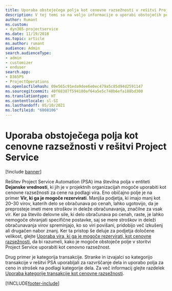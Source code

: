 ```yaml
---
title: Uporaba obstoječega polja kot cenovne razsežnosti v rešitvi Project Service
description: V tej temi so na voljo informacije o uporabi obstoječih polj rešitve Project Service kot cenovnih razsežnosti.
author: Rumant
ms.custom:
- dyn365-projectservice
ms.date: 11/19/2018
ms.topic: article
ms.author: rumant
audience: Admin
search.audienceType:
- admin
- customizer
- enduser
search.app:
- D365PS
- ProjectOperations
ms.openlocfilehash: 09e565c91eda9dee6e0ec479a5c85d94d2591147
ms.sourcegitcommit: 40f68387f594180af64a5e5c748b6efa188bd300
ms.translationtype: HT
ms.contentlocale: sl-SI
ms.lasthandoff: 05/10/2021
ms.locfileid: "6008106"
---
```

# <a name="use-an-existing-field-in-project-service-as-a-pricing-dimension"></a>Uporaba obstoječega polja kot cenovne razsežnosti v rešitvi Project Service

[!include [banner](../includes/psa-now-project-operations.md)]

Rešitev Project Service Automation (PSA) ima številna polja v entiteti **Dejanske vrednosti**, ki jih je v projektnih organizacijah mogoče uporabiti kot cenovne razsežnosti za cene na podlagi vira. Eno običajno polje je na primer **Vir, ki ga je mogoče rezervirati**. Manjša podjetja, ki imajo manj kot 20–30 virov, katerih delo se obračunava po cenah, lahko ugotovijo, da je preprosteje imeti mere stroškov in deleže obračunavanja, značilne za vsak vir. Ker pa število delovne sile, ki delo obračunava po cenah, raste, je lahko nemogoče ohranjati specifične postavke, saj se mere stroškov in deleži obračunavanja virov spreminjajo, ko so viri povišani, pridobijo več izkušenj ali drugačen nabor znanj. Ker ta pristop še deluje za podjetja določene velikost, glejte [Uporaba vira, ki ga je mogoče rezervirati, kot cenovne razsežnosti](bookable-resource-pricing-dimension.md), da bi razumeli, kako je mogoče obstoječe polje v storitvi Project Service uporabiti kot cenovno razsežnost.

Drug primer je kategorija transakcije. Stranke in izvajalci so kategorijo transakcije v rešitvi PSA uporabljali za razvrščanje dela in uporabo polja za ceno in strošek na podlagi kategorije dela. Za več informacij glejte razdelek [Uporaba kategorije transakcije kot cenovne razsežnosti](transaction-category-pricing-dimension.md).


[!INCLUDE[footer-include](../includes/footer-banner.md)]